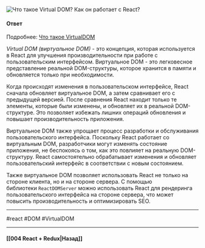 ![Что такое Virtual DOM? Как он работает с React?](https://youtu.be/7TvS0iKR3_c?t=740)

#### Ответ

Подробнее: [Что такое VirtualDOM](https://habr.com/ru/post/256965/)

*Virtual DOM (виртуальное DOM)* - это концепция, которая используется в React для улучшения производительности при работе с пользовательским интерфейсом. Виртуальное DOM - это легковесное представление реальной DOM-структуры, которое хранится в памяти и обновляется только при необходимости.

Когда происходят изменения в пользовательском интерфейсе, React сначала обновляет виртуальное DOM, а затем сравнивает его с предыдущей версией. После сравнения React находит только те элементы, которые были изменены, и обновляет их в реальной DOM-структуре. Это позволяет избежать лишних операций обновления и повышает производительность приложения.

Виртуальное DOM также упрощает процесс разработки и обслуживания пользовательского интерфейса. Поскольку React работает со виртуальным DOM, разработчики могут изменять состояние приложения, не беспокоясь о том, как это повлияет на реальную DOM-структуру. React самостоятельно обрабатывает изменения и обновляет пользовательский интерфейс в соответствии с новым состоянием.

Также виртуальное DOM позволяет использовать React не только на стороне клиента, но и на стороне сервера. С помощью библиотеки `ReactDOMServer` можно использовать React для рендеринга пользовательского интерфейса на стороне сервера, что может повысить производительность и оптимизировать SEO.

____
#react #DOM #VirtualDOM 

____

#### [[004 React + Redux|Назад]]
